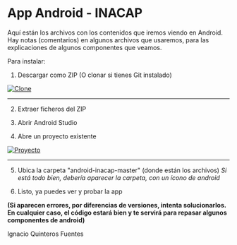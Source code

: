 # App Android - INACAP

Aquí están los archivos con los contenidos que iremos viendo en Android.
Hay notas (comentarios) en algunos archivos que usaremos, para las explicaciones de algunos componentes que veamos.

Para instalar:
1.  Descargar como ZIP (O clonar si tienes Git instalado)

[![Clone](https://desarrolloweb.com/archivoimg/general/4493.png "Clone")](https://desarrolloweb.com/archivoimg/general/4493.png "Clone")

------------

2.  Extraer ficheros del ZIP

3.  Abrir Android Studio

4. Abre un proyecto existente

[![Proyecto](https://developer.android.com/training/basics/firstapp/images/studio-welcome_2x.png?hl=es-419 "Proyecto")](https://developer.android.com/training/basics/firstapp/images/studio-welcome_2x.png?hl=es-419 "Proyecto")

------------

5. Ubica la carpeta "android-inacap-master" (donde están los archivos)
*Si está todo bien, debería aparecer la carpeta, con un ícono de android*

6. Listo, ya puedes ver y probar la app

**(Si aparecen errores, por diferencias de versiones, intenta solucionarlos. En cualquier caso, el código estará bien y te servirá para repasar algunos componentes de android)**

Ignacio Quinteros Fuentes

